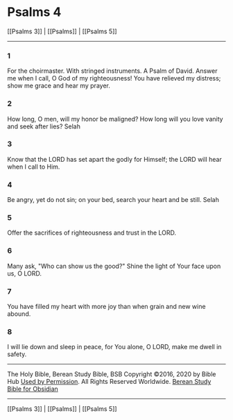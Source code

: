 # Psalms 4

[[Psalms 3]] | [[Psalms]] | [[Psalms 5]]

---

### 1
For the choirmaster. With stringed instruments. A Psalm of David. Answer me when I call, O God of my righteousness! You have relieved my distress; show me grace and hear my prayer.

### 2
How long, O men, will my honor be maligned? How long will you love vanity and seek after lies? Selah

### 3
Know that the LORD has set apart the godly for Himself; the LORD will hear when I call to Him.

### 4
Be angry, yet do not sin; on your bed, search your heart and be still. Selah

### 5
Offer the sacrifices of righteousness and trust in the LORD.

### 6
Many ask, "Who can show us the good?" Shine the light of Your face upon us, O LORD.

### 7
You have filled my heart with more joy than when grain and new wine abound.

### 8
I will lie down and sleep in peace, for You alone, O LORD, make me dwell in safety.

---

The Holy Bible, Berean Study Bible, BSB
Copyright ©2016, 2020 by Bible Hub
[Used by Permission](https://berean.bible/terms.htm). All Rights Reserved Worldwide.
[Berean Study Bible for Obsidian](https://github.com/gapmiss/berean-study-bible-for-obsidian)

---

[[Psalms 3]] | [[Psalms]] | [[Psalms 5]]


